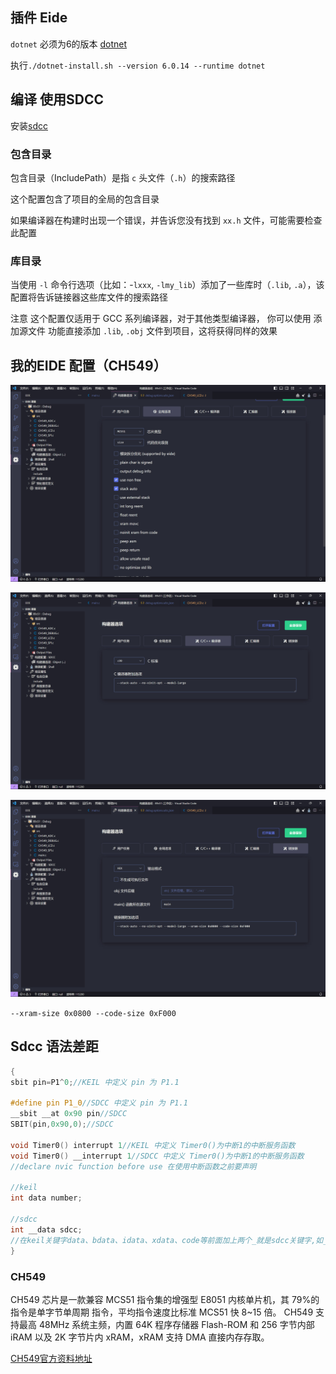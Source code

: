 ## 插件 Eide
`dotnet` 必须为6的版本
[dotnet](https://dotnet.microsoft.com/en-us/download/dotnet/scripts)

执行`./dotnet-install.sh --version 6.0.14 --runtime dotnet`
## 编译 使用SDCC
安装[sdcc](https://sdcc.sourceforge.net/)

### 包含目录
包含目录（IncludePath）是指 `c` 头文件（`.h`）的搜索路径

这个配置包含了项目的全局的包含目录

如果编译器在构建时出现一个错误，并告诉您没有找到 `xx.h` 文件，可能需要检查此配置
### 库目录

当使用 `-l` 命令行选项（比如：-`lxxx`, `-lmy_lib`）添加了一些库时（`.lib`, `.a`），该配置将告诉链接器这些库文件的搜索路径

注意
这个配置仅适用于 GCC 系列编译器，对于其他类型编译器， 你可以使用 添加源文件 功能直接添加 `.lib`, `.obj` 文件到项目，这将获得同样的效果

##  我的EIDE 配置（CH549）

![全局设置](/jpg/done1.jpg)

![编译器设置](/jpg/done2.jpg)

![linker设置](/jpg/done3.jpg)


`--xram-size 0x0800 --code-size 0xF000`
## Sdcc 语法差距

```C
{
sbit pin=P1^0;//KEIL 中定义 pin 为 P1.1

#define pin P1_0//SDCC 中定义 pin 为 P1.1
__sbit __at 0x90 pin//SDCC 
SBIT(pin,0x90,0);//SDCC 

void Timer0() interrupt 1//KEIL 中定义 Timer0()为中断1的中断服务函数
void Timer0() __interrupt 1//SDCC 中定义 Timer0()为中断1的中断服务函数
//declare nvic function before use 在使用中断函数之前要声明

//keil
int data number;

//sdcc
int __data sdcc;
//在keil关键字data、bdata、idata、xdata、code等前面加上两个_就是sdcc关键字,如__code
}
```



### CH549
CH549 芯片是一款兼容 MCS51 指令集的增强型 E8051 内核单片机，其 79%的指令是单字节单周期
指令，平均指令速度比标准 MCS51 快 8~15 倍。
CH549 支持最高 48MHz 系统主频，内置 64K 程序存储器 Flash-ROM 和 256 字节内部 iRAM 以及 2K
字节片内  xRAM，xRAM 支持 DMA 直接内存存取。

[CH549官方资料地址](https://www.wch.cn/products/CH549.html)




